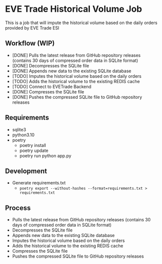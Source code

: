 # EVE Trade Historical Volume Job

This is a job that will impute the historical volume based on the daily orders provided by EVE Trade ESI

## Workflow (WIP)

* [DONE] Pulls the latest release from GitHub repository releases (contains 30 days of compressed order data in SQLite format)
* [DONE] Decompresses the SQLite file
* [DONE] Appends new data to the existing SQLite database
* [TODO] Imputes the historical volume based on the daily orders
* [TODO] Adds the historical volume to the existing REDIS cache
* [TODO] Connect to EVETrade Backend
* [DONE] Compresses the SQLite file
* [DONE] Pushes the compressed SQLite file to GitHub repository releases

## Requirements

* sqlite3
* python3.10
* poetry
    * poetry install
    * poetry update
    * poetry run python app.py

## Development

* Generate requirements.txt
    * `poetry export --without-hashes --format=requirements.txt > requirements.txt`

## Process

* Pulls the latest release from GitHub repository releases (contains 30 days of compressed order data in SQLite format)
* Decompresses the SQLite file
* Appends new data to the existing SQLite database
* Imputes the historical volume based on the daily orders
* Adds the historical volume to the existing REDIS cache
* Compresses the SQLite file
* Pushes the compressed SQLite file to GitHub repository releases